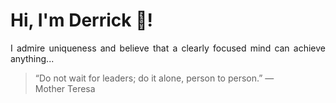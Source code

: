 # Hi, I'm Derrick 👋!
<p align="justify">I admire uniqueness and believe that a clearly focused mind can achieve anything...</p> 
<!-- #quote-start -->
<blockquote>&ldquo;Do not wait for leaders; do it alone, person to person.&rdquo; &mdash; <footer>Mother Teresa</footer></blockquote>
<!-- #quote-end -->
